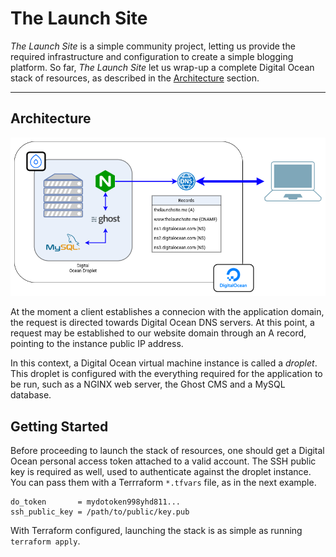 # The Launch Site

_The Launch Site_ is a simple community project, letting us provide the required infrastructure and configuration to create a simple blogging platform. So far, _The Launch Site_ let us wrap-up a complete Digital Ocean stack of resources, as described in the [Architecture](#Architecture) section.

---

## Architecture

![The Launch Site Workflow](./assets/launchsite.png)

At the moment a client establishes a connecion with the application domain, the request is directed towards Digital Ocean DNS servers. At this point, a request may be established to our website domain through an A record, pointing to the instance public IP address.

In this context, a Digital Ocean virtual machine instance is called a _droplet_. This droplet is configured with the everything required for the application to be run, such as a NGINX web server, the Ghost CMS and a MySQL database.

## Getting Started

Before proceeding to launch the stack of resources, one should get a Digital Ocean personal access token attached to a valid account. The SSH public key is required as well, used to authenticate against the droplet instance. You can pass them with a Terrraform `*.tfvars` file, as in the next example.

```hcl
do_token       = mydotoken998yhd811...
ssh_public_key = /path/to/public/key.pub
```

With Terraform configured, launching the stack is as simple as running `terraform apply`.
